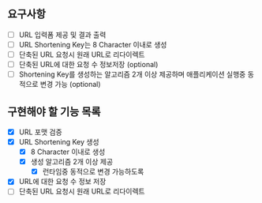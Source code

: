 ## 요구사항

- [ ] URL 입력폼 제공 및 결과 출력
- [ ] URL Shortening Key는 8 Character 이내로 생성
- [ ] 단축된 URL 요청시 원래 URL로 리다이렉트
- [ ] 단축된 URL에 대한 요청 수 정보저장 (optional)
- [ ] Shortening Key를 생성하는 알고리즘 2개 이상 제공하며 애플리케이션 실행중 동적으로 변경 가능 (optional)

## 구현해야 할 기능 목록

- [x] URL 포맷 검증
- [x] URL Shortening Key 생성
    - [x] 8 Character 이내로 생성
    - [x] 생성 알고리즘 2개 이상 제공
        - [x] 런타임중 동적으로 변경 가능하도록
- [x] URL에 대한 요청 수 정보 저장
- [ ] 단축된 URL 요청시 원래 URL로 리다이렉트
